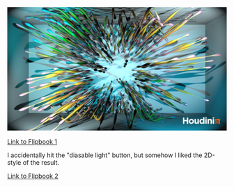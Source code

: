<img src="img/render01.png" />

[Link to Flipbook 1](https://drive.google.com/file/d/1_I5yVeu-MUmmf8rXXo_oANT5Anu1kpKT/view?usp=sharing)

I accidentally hit the "diasable light" button, but somehow I liked the 2D-style of the result.

[Link to Flipbook 2](https://drive.google.com/file/d/1pbPi8xt9HFBLu2wuLlSmhhTo3TeDyL4h/view?usp=sharing)